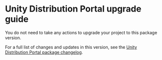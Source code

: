 # Unity Distribution Portal upgrade guide

You do not need to take any actions to upgrade your project to this package version.

For a full list of changes and updates in this version, see the [Unity Distribution Portal package changelog](../changelog/CHANGELOG.html).